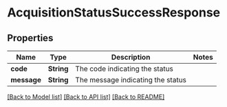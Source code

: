 # AcquisitionStatusSuccessResponse

## Properties
Name | Type | Description | Notes
------------ | ------------- | ------------- | -------------
**code** | **String** | The code indicating the status | 
**message** | **String** | The message indicating the status | 

[[Back to Model list]](../README.md#documentation-for-models) [[Back to API list]](../README.md#documentation-for-api-endpoints) [[Back to README]](../README.md)


